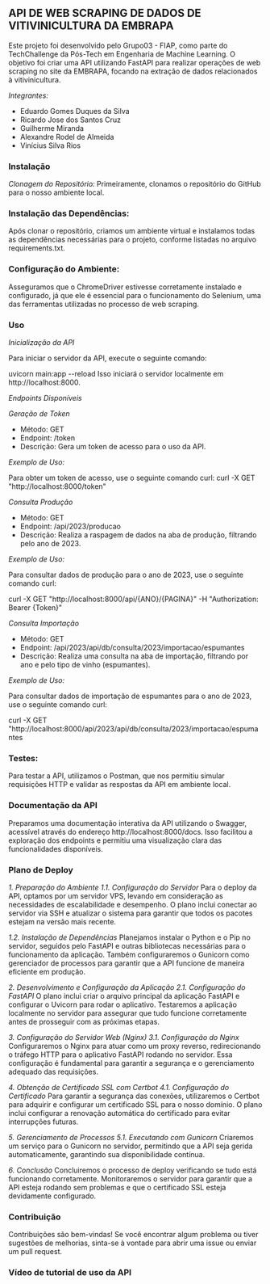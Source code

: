 ## API DE WEB SCRAPING DE DADOS DE VITIVINICULTURA DA EMBRAPA
Este projeto foi desenvolvido pelo Grupo03 - FIAP, como parte do TechChallenge da Pós-Tech em Engenharia de Machine Learning. O objetivo foi criar uma API utilizando FastAPI para realizar operações de web scraping no site da EMBRAPA, focando na extração de dados relacionados à vitivinicultura.

*Integrantes:*
* Eduardo Gomes Duques da Silva
* Ricardo Jose dos Santos Cruz
* Guilherme Miranda
* Alexandre Rodel de Almeida
* Vinícius Silva Rios


### Instalação
*Clonagem do Repositório:*
Primeiramente, clonamos o repositório do GitHub para o nosso ambiente local.

### Instalação das Dependências:
Após clonar o repositório, criamos um ambiente virtual e instalamos todas as dependências necessárias para o projeto, conforme listadas no arquivo requirements.txt.

### Configuração do Ambiente:
Asseguramos que o ChromeDriver estivesse corretamente instalado e configurado, já que ele é essencial para o funcionamento do Selenium, uma das ferramentas utilizadas no processo de web scraping.

### Uso
*Inicialização da API*

Para iniciar o servidor da API, execute o seguinte comando:

uvicorn main:app --reload
Isso iniciará o servidor localmente em http://localhost:8000.

*Endpoints Disponíveis*

*Geração de Token*

- Método: GET
- Endpoint: /token
- Descrição: Gera um token de acesso para o uso da API.


*Exemplo de Uso:*

Para obter um token de acesso, use o seguinte comando curl:
curl -X GET "http://localhost:8000/token"

*Consulta Produção*

- Método: GET
- Endpoint: /api/2023/producao
- Descrição: Realiza a raspagem de dados na aba de produção, filtrando pelo ano de 2023.


*Exemplo de Uso:*

Para consultar dados de produção para o ano de 2023, use o seguinte comando curl:

curl -X GET "http://localhost:8000/api/{ANO}/{PAGINA}" -H "Authorization: Bearer {Token}"

*Consulta Importação*

- Método: GET
- Endpoint: /api/2023/api/db/consulta/2023/importacao/espumantes
- Descrição: Realiza uma consulta na aba de importação, filtrando por ano e pelo tipo de vinho (espumantes).


*Exemplo de Uso:*

Para consultar dados de importação de espumantes para o ano de 2023, use o seguinte comando curl:

curl -X GET "http://localhost:8000/api/2023/api/db/consulta/2023/importacao/espumantes

### Testes:
Para testar a API, utilizamos o Postman, que nos permitiu simular requisições HTTP e validar as respostas da API em ambiente local.

### Documentação da API
Preparamos uma documentação interativa da API utilizando o Swagger, acessível através do endereço http://localhost:8000/docs. Isso facilitou a exploração dos endpoints e permitiu uma visualização clara das funcionalidades disponíveis.

### Plano de Deploy
*1. Preparação do Ambiente*
*1.1. Configuração do Servidor*
Para o deploy da API, optamos por um servidor VPS, levando em consideração as necessidades de escalabilidade e desempenho. O plano inclui conectar ao servidor via SSH e atualizar o sistema para garantir que todos os pacotes estejam na versão mais recente.

*1.2. Instalação de Dependências*
Planejamos instalar o Python e o Pip no servidor, seguidos pelo FastAPI e outras bibliotecas necessárias para o funcionamento da aplicação. Também configuraremos o Gunicorn como gerenciador de processos para garantir que a API funcione de maneira eficiente em produção.

*2. Desenvolvimento e Configuração da Aplicação*
*2.1. Configuração do FastAPI*
O plano inclui criar o arquivo principal da aplicação FastAPI e configurar o Uvicorn para rodar o aplicativo. Testaremos a aplicação localmente no servidor para assegurar que tudo funcione corretamente antes de prosseguir com as próximas etapas.

*3. Configuração do Servidor Web (Nginx)*
*3.1. Configuração do Nginx*
Configuraremos o Nginx para atuar como um proxy reverso, redirecionando o tráfego HTTP para o aplicativo FastAPI rodando no servidor. Essa configuração é fundamental para garantir a segurança e o gerenciamento adequado das requisições.

*4. Obtenção de Certificado SSL com Certbot*
*4.1. Configuração do Certificado*
Para garantir a segurança das conexões, utilizaremos o Certbot para adquirir e configurar um certificado SSL para o nosso domínio. O plano inclui configurar a renovação automática do certificado para evitar interrupções futuras.

*5. Gerenciamento de Processos*
*5.1. Executando com Gunicorn*
Criaremos um serviço para o Gunicorn no servidor, permitindo que a API seja gerida automaticamente, garantindo sua disponibilidade contínua.

*6. Conclusão*
Concluiremos o processo de deploy verificando se tudo está funcionando corretamente. Monitoraremos o servidor para garantir que a API esteja rodando sem problemas e que o certificado SSL esteja devidamente configurado.

### Contribuição
Contribuições são bem-vindas! Se você encontrar algum problema ou tiver sugestões de melhorias, sinta-se à vontade para abrir uma issue ou enviar um pull request.

### Vídeo de tutorial de uso da API

